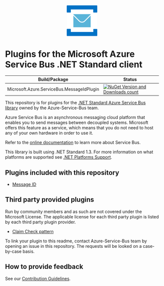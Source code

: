 <p align="center">
  <img src="service-bus.png" alt="Microsoft Azure Service Bus" width="100"/>
</p>

# Plugins for the Microsoft Azure Service Bus .NET Standard client

|Build/Package|Status|
|------|-------------|
|Microsoft.Azure.ServiceBus.MessageIdPlugin|[![NuGet Version and Downloads count](https://buildstats.info/nuget/Microsoft.Azure.ServiceBus.MessageIdPlugin?includePreReleases=true)](https://www.nuget.org/packages/Microsoft.Azure.ServiceBus.MessageIdPlugin/)|

This repository is for plugins for the [.NET Standard Azure Service Bus library](https://github.com/azure/azure-service-bus-dotnet) owned by the Azure-Service-Bus team.

Azure Service Bus is an asynchronous messaging cloud platform that enables you to send messages between decoupled systems. Microsoft offers this feature as a service, which means that you do not need to host any of your own hardware in order to use it.

Refer to the [online documentation](https://azure.microsoft.com/services/service-bus/) to learn more about Service Bus.

This library is built using .NET Standard 1.3. For more information on what platforms are supported see [.NET Platforms Support](https://docs.microsoft.com/en-us/dotnet/articles/standard/library#net-platforms-support).

## Plugins included with this repository

* [Message ID](./src/Microsoft.Azure.ServiceBus.MessageIdPlugin/readme.md)

## Third party provided plugins

Run by community members and as such are not covered under the Microsoft License. The applicable license for each third party plugin is listed by each third party plugin provider. 

* [Claim Check pattern](https://github.com/SeanFeldman/ServiceBus.AttachmentPlugin/)

To link your plugin to this readme, contact Azure-Service-Bus team by opening an issue in this repository. The requests will be looked on a case-by-case basis.

## How to provide feedback

See our [Contribution Guidelines](./.github/CONTRIBUTING.md).

